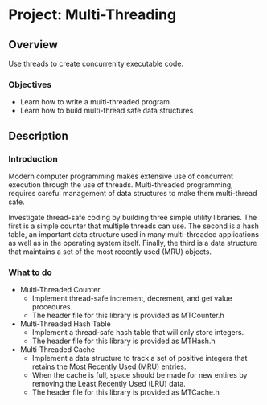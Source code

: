 # Project: Multi-Threading
## Overview
Use threads to create concurrenlty executable code.
### Objectives
- Learn how to write a multi-threaded program
- Learn how to build multi-thread safe data structures
## Description
### Introduction
Modern computer programming makes extensive use of concurrent execution through the use of threads.
Multi-threaded programming, requires careful management of data structures to make them multi-thread safe.

Investigate thread-safe coding by building three simple utility libraries.
The first is a simple counter that multiple threads can use.
The second is a hash table, an important data structure used in many multi-threaded applications as well as in the operating system itself.
Finally, the third is a data structure that maintains a set of the most recently used (MRU) objects.
### What to do
- Multi-Threaded Counter
   *  Implement thread-safe increment, decrement, and get value procedures.
   *  The header file for this library is provided as MTCounter.h
- Multi-Threaded Hash Table
   * Implement a thread-safe hash table that will only store integers.
   * The header file for this library is provided as MTHash.h
- Multi-Threaded Cache
   * Implement a data structure to track a set of positive integers that retains the Most Recently Used (MRU) entries.
   * When the cache is full, space should be made for new entires by removing the Least Recently Used (LRU) data.
   * The header file for this library is provided as MTCache.h
